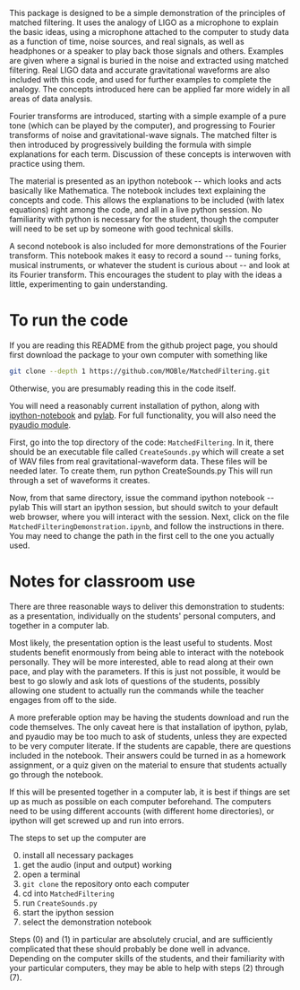 This package is designed to be a simple demonstration of the
principles of matched filtering.  It uses the analogy of LIGO as a
microphone to explain the basic ideas, using a microphone attached to
the computer to study data as a function of time, noise sources, and
real signals, as well as headphones or a speaker to play back those
signals and others.  Examples are given where a signal is buried in
the noise and extracted using matched filtering.  Real LIGO data and
accurate gravitational waveforms are also included with this code, and
used for further examples to complete the analogy.  The concepts
introduced here can be applied far more widely in all areas of data
analysis.

Fourier transforms are introduced, starting with a simple example of a
pure tone (which can be played by the computer), and progressing to
Fourier transforms of noise and gravitational-wave signals.  The
matched filter is then introduced by progressively building the
formula with simple explanations for each term.  Discussion of these
concepts is interwoven with practice using them.

The material is presented as an ipython notebook -- which looks and
acts basically like Mathematica.  The notebook includes text
explaining the concepts and code.  This allows the explanations to be
included (with latex equations) right among the code, and all in a
live python session.  No familiarity with python is necessary for the
student, though the computer will need to be set up by someone with
good technical skills.

A second notebook is also included for more demonstrations of the
Fourier transform.  This notebook makes it easy to record a sound --
tuning forks, musical instruments, or whatever the student is curious
about -- and look at its Fourier transform.  This encourages the
student to play with the ideas a little, experimenting to gain
understanding.



To run the code
===============
If you are reading this README from the github project page, you
should first download the package to your own computer with something
like
```bash
git clone --depth 1 https://github.com/MOBle/MatchedFiltering.git
```
Otherwise, you are presumably reading this in the code itself.

You will need a reasonably current installation of python, along with
[ipython-notebook][1] and [pylab][2].  For full functionality, you
will also need the [pyaudio module][3].

First, go into the top directory of the code: `MatchedFiltering`.  In
it, there should be an executable file called `CreateSounds.py` which
will create a set of WAV files from real gravitational-waveform data.
These files will be needed later.  To create them, run
    python CreateSounds.py
This will run through a set of waveforms it creates.

Now, from that same directory, issue the command
    ipython notebook --pylab
This will start an ipython session, but should switch to your default
web browser, where you will interact with the session.  Next, click on
the file `MatchedFilteringDemonstration.ipynb`, and follow the
instructions in there.  You may need to change the path in the first
cell to the one you actually used.



Notes for classroom use
=======================
There are three reasonable ways to deliver this demonstration to
students: as a presentation, individually on the students' personal
computers, and together in a computer lab.

Most likely, the presentation option is the least useful to students.
Most students benefit enormously from being able to interact with the
notebook personally.  They will be more interested, able to read along
at their own pace, and play with the parameters.  If this is just not
possible, it would be best to go slowly and ask lots of questions of
the students, possibly allowing one student to actually run the
commands while the teacher engages from off to the side.

A more preferable option may be having the students download and run
the code themselves.  The only caveat here is that installation of
ipython, pylab, and pyaudio may be too much to ask of students, unless
they are expected to be very computer literate.  If the students are
capable, there are questions included in the notebook.  Their answers
could be turned in as a homework assignment, or a quiz given on the
material to ensure that students actually go through the notebook.

If this will be presented together in a computer lab, it is best if
things are set up as much as possible on each computer beforehand.
The computers need to be using different accounts (with different home
directories), or ipython will get screwed up and run into errors.

The steps to set up the computer are

0. install all necessary packages
1. get the audio (input and output) working
2. open a terminal
3. `git clone` the repository onto each computer
4. cd into `MatchedFiltering`
5. run `CreateSounds.py`
6. start the ipython session
7. select the demonstration notebook

Steps (0) and (1) in particular are absolutely crucial, and are
sufficiently complicated that these should probably be done well in
advance.  Depending on the computer skills of the students, and their
familiarity with your particular computers, they may be able to help
with steps (2) through (7).




[1]: http://ipython.org/ipython-doc/dev/interactive/htmlnotebook.html
[2]: http://www.scipy.org/PyLab
[3]: http://people.csail.mit.edu/hubert/pyaudio/
